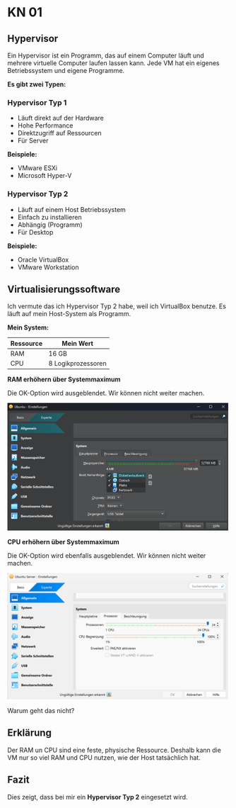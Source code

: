 # KN 01

## Hypervisor

Ein Hypervisor ist ein Programm, das auf einem Computer läuft und mehrere virtuelle Computer laufen lassen kann. Jede VM hat ein eigenes Betriebssystem und eigene Programme.

**Es gibt zwei Typen:**

### Hypervisor Typ 1
- Läuft direkt auf der Hardware
- Hohe Performance
- Direktzugriff auf Ressourcen
- Für Server

**Beispiele:**
- VMware ESXi
- Microsoft Hyper-V

### Hypervisor Typ 2
- Läuft auf einem Host Betriebssystem
- Einfach zu installieren
- Abhängig (Programm)
- Für Desktop

**Beispiele:**
- Oracle VirtualBox
- VMware Workstation

## Virtualisierungssoftware

Ich vermute das ich Hypervisor Typ 2 habe, weil ich VirtualBox benutze. Es läuft auf mein Host-System als Programm.

**Mein System:**

| Ressource | Mein Wert |
|-----------|-----------------|
| RAM       | 16 GB           |
| CPU       | 8 Logikprozessoren |

**RAM erhöhern über Systemmaximum**

Die OK-Option wird ausgeblendet. Wir können nicht weiter machen.

<img src="img/01/ram.png" width="500px" alt="RAM Error">

**CPU erhöhern über Systemmaximum**

Die OK-Option wird ebenfalls ausgeblendet. Wir können nicht weiter machen.

<img src="img/01/cpu.png" width="500px" alt="CPU Error">

Warum geht das nicht?

## Erklärung

Der RAM un CPU sind eine feste, physische Ressource.
Deshalb kann die VM nur so viel RAM und CPU nutzen, wie der Host tatsächlich hat.

## Fazit

Dies zeigt, dass bei mir ein **Hypervisor Typ 2** eingesetzt wird.